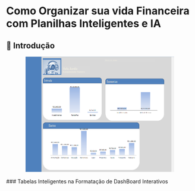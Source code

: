 # Como Organizar sua vida Financeira com Planilhas Inteligentes e IA

## 🚀 Introdução
<p align="center">
<img 
    src="./excel.PNG"
    width="400"
    src="./excel1.PNG"
    width="400"
    src="./excel2.PNG"
    width="400"
/>
</p>
### Tabelas Inteligentes na Formatação de DashBoard Interativos


